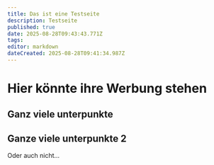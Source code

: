 ```yaml
---
title: Das ist eine Testseite
description: Testseite
published: true
date: 2025-08-28T09:43:43.771Z
tags: 
editor: markdown
dateCreated: 2025-08-28T09:41:34.987Z
---
```


# Hier könnte ihre Werbung stehen
## Ganz viele unterpunkte
## Ganze viele unterpunkte 2
Oder auch nicht...